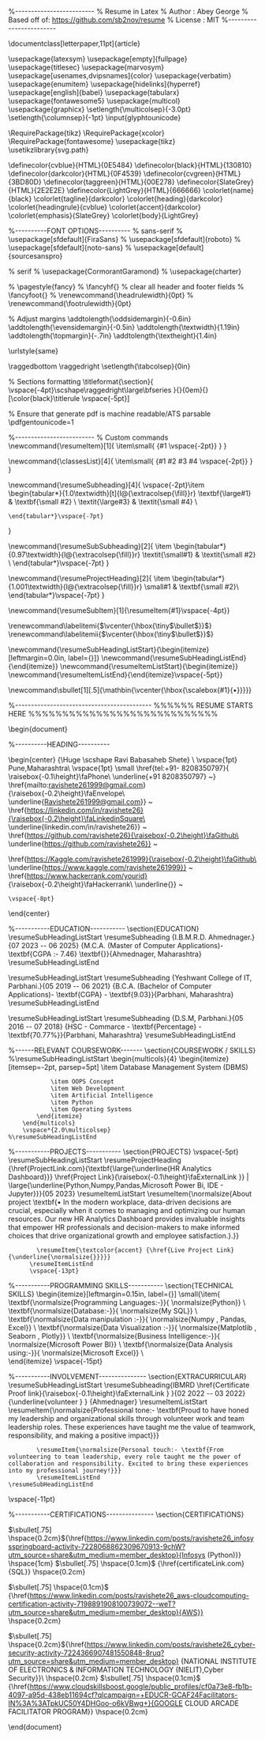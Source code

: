 %-------------------------
% Resume in Latex
% Author : Abey George
% Based off of: https://github.com/sb2nov/resume
% License : MIT
%------------------------


\documentclass[letterpaper,11pt]{article}


\usepackage{latexsym}
\usepackage[empty]{fullpage}
\usepackage{titlesec}
\usepackage{marvosym}
\usepackage[usenames,dvipsnames]{color}
\usepackage{verbatim}
\usepackage{enumitem}
\usepackage[hidelinks]{hyperref}
\usepackage[english]{babel}
\usepackage{tabularx}
\usepackage{fontawesome5}
\usepackage{multicol}
\usepackage{graphicx}
\setlength{\multicolsep}{-3.0pt}
\setlength{\columnsep}{-1pt}
\input{glyphtounicode}


\RequirePackage{tikz}
\RequirePackage{xcolor}
\RequirePackage{fontawesome}
\usepackage{tikz}
\usetikzlibrary{svg.path}




\definecolor{cvblue}{HTML}{0E5484}
\definecolor{black}{HTML}{130810}
\definecolor{darkcolor}{HTML}{0F4539}
\definecolor{cvgreen}{HTML}{3BD80D}
\definecolor{taggreen}{HTML}{00E278}
\definecolor{SlateGrey}{HTML}{2E2E2E}
\definecolor{LightGrey}{HTML}{666666}
\colorlet{name}{black}
\colorlet{tagline}{darkcolor}
\colorlet{heading}{darkcolor}
\colorlet{headingrule}{cvblue}
\colorlet{accent}{darkcolor}
\colorlet{emphasis}{SlateGrey}
\colorlet{body}{LightGrey}






%----------FONT OPTIONS----------
% sans-serif
% \usepackage[sfdefault]{FiraSans}
% \usepackage[sfdefault]{roboto}
% \usepackage[sfdefault]{noto-sans}
% \usepackage[default]{sourcesanspro}


% serif
% \usepackage{CormorantGaramond}
% \usepackage{charter}




% \pagestyle{fancy}
% \fancyhf{}  % clear all header and footer fields
% \fancyfoot{}
% \renewcommand{\headrulewidth}{0pt}
% \renewcommand{\footrulewidth}{0pt}


% Adjust margins
\addtolength{\oddsidemargin}{-0.6in}
\addtolength{\evensidemargin}{-0.5in}
\addtolength{\textwidth}{1.19in}
\addtolength{\topmargin}{-.7in}
\addtolength{\textheight}{1.4in}


\urlstyle{same}


\raggedbottom
\raggedright
\setlength{\tabcolsep}{0in}


% Sections formatting
\titleformat{\section}{
  \vspace{-4pt}\scshape\raggedright\large\bfseries
}{}{0em}{}[\color{black}\titlerule \vspace{-5pt}]


% Ensure that generate pdf is machine readable/ATS parsable
\pdfgentounicode=1


%-------------------------
% Custom commands
\newcommand{\resumeItem}[1]{
  \item\small{
    {#1 \vspace{-2pt}}
  }
}


\newcommand{\classesList}[4]{
    \item\small{
        {#1 #2 #3 #4 \vspace{-2pt}}
  }
}


\newcommand{\resumeSubheading}[4]{
  \vspace{-2pt}\item
    \begin{tabular*}{1.0\textwidth}[t]{l@{\extracolsep{\fill}}r}
      \textbf{\large#1} & \textbf{\small #2} \\
      \textit{\large#3} & \textit{\small #4} \\
     
    \end{tabular*}\vspace{-7pt}
}


\newcommand{\resumeSubSubheading}[2]{
    \item
    \begin{tabular*}{0.97\textwidth}{l@{\extracolsep{\fill}}r}
      \textit{\small#1} & \textit{\small #2} \\
    \end{tabular*}\vspace{-7pt}
}




\newcommand{\resumeProjectHeading}[2]{
    \item
    \begin{tabular*}{1.001\textwidth}{l@{\extracolsep{\fill}}r}
      \small#1 & \textbf{\small #2}\\
    \end{tabular*}\vspace{-7pt}
}


\newcommand{\resumeSubItem}[1]{\resumeItem{#1}\vspace{-4pt}}


\renewcommand\labelitemi{$\vcenter{\hbox{\tiny$\bullet$}}$}
\renewcommand\labelitemii{$\vcenter{\hbox{\tiny$\bullet$}}$}


\newcommand{\resumeSubHeadingListStart}{\begin{itemize}[leftmargin=0.0in, label={}]}
\newcommand{\resumeSubHeadingListEnd}{\end{itemize}}
\newcommand{\resumeItemListStart}{\begin{itemize}}
\newcommand{\resumeItemListEnd}{\end{itemize}\vspace{-5pt}}




\newcommand\sbullet[1][.5]{\mathbin{\vcenter{\hbox{\scalebox{#1}{$\bullet$}}}}}


%-------------------------------------------
%%%%%%  RESUME STARTS HERE  %%%%%%%%%%%%%%%%%%%%%%%%%%%%




\begin{document}


%----------HEADING----------




\begin{center}
    {\Huge \scshape Ravi Babasaheb Shete} \\ \vspace{1pt}
    Pune,Maharashtra\\ \vspace{1pt}
    \small \href{tel:+91- 8208350797}{ \raisebox{-0.1\height}\faPhone\ \underline{+91 8208350797} ~} \href{mailto:ravishete261999@gmail.com}{\raisebox{-0.2\height}\faEnvelope\  \underline{Ravishete261999@gmail.com}} ~
    \href{https://linkedin.com/in/ravishete26}{\raisebox{-0.2\height}\faLinkedinSquare\ \underline{linkedin.com/in/ravishete26}}  ~
    \href{https://github.com/ravishete26}{\raisebox{-0.2\height}\faGithub\ \underline{https://github.com/ravishete26}} ~
    
  \href{https://Kaggle.com/ravishete261999}{\raisebox{-0.2\height}\faGithub\ \underline{https://www.kaggle.com/ravishete261999}} ~    \href{https://www.hackerrank.com/yourid}
    {\raisebox{-0.2\height}\faHackerrank\ \underline{}} ~

    \vspace{-8pt}
\end{center}




%-----------EDUCATION-----------
\section{EDUCATION}
  \resumeSubHeadingListStart
    \resumeSubheading
    {I.B.M.R.D. Ahmednager.}{07 2023 -- 06 2025}
    {M.C.A. (Master of Computer Applications)- \textbf{CGPA :- 7.46} \textbf{}}{Ahmednager, Maharashtra}
  \resumeSubHeadingListEnd

  \resumeSubHeadingListStart
    \resumeSubheading
    {Yeshwant College of IT, Parbhani.}{05 2019 -- 06 2021}
    {B.C.A. (Bachelor of Computer Applications)- \textbf{CGPA} - \textbf{9.03}}{Parbhani, Maharashtra}
  \resumeSubHeadingListEnd
  
 
  \resumeSubHeadingListStart
    \resumeSubheading
      {D.S.M, Parbhani.}{05 2016 -- 07 2018}
      {HSC - Commarce  - \textbf{Percentage} - \textbf{70.77\%}}{Parbhani, Maharashtra}
  \resumeSubHeadingListEnd


%------RELEVANT COURSEWORK-------
\section{COURSEWORK / SKILLS}
    %\resumeSubHeadingListStart
        \begin{multicols}{4}
            \begin{itemize}[itemsep=-2pt, parsep=5pt]
                \item Database Management System (DBMS)
                
                \item OOPS Concept
                \item Web Development
                \item Artificial Intelligence
                \item Python 
                \item Operating Systems
            \end{itemize}
        \end{multicols}
        \vspace*{2.0\multicolsep}
    %\resumeSubHeadingListEnd






%-----------PROJECTS-----------
\section{PROJECTS}
    \vspace{-5pt}
    \resumeSubHeadingListStart
       \resumeProjectHeading
          {\href{ProjectLink.com}{\textbf{\large{\underline{HR Analytics Dashboard}}} \href{Project Link}{\raisebox{-0.1\height}\faExternalLink }} $|$ \large{\underline{Python,Numpy,Pandas,Microsoft Power Bi, IDE - Jupyter}}}{05 2023}
          \resumeItemListStart
            \resumeItem{\normalsize{About project \textbf{• In the modern workplace, data-driven decisions are crucial, especially when it comes to managing and optimizing our human resources. Our new HR Analytics Dashboard provides invaluable insights that empower HR professionals and decision-makers to make informed choices that drive organizational growth and employee satisfaction.}.}}


            \resumeItem{\textcolor{accent} {\href{Live Project Link} {\underline{\normalsize{}}}}}
          \resumeItemListEnd
          \vspace{-13pt}
        
%-----------PROGRAMMING SKILLS-----------
\section{TECHNICAL SKILLS}
 \begin{itemize}[leftmargin=0.15in, label={}]
    \small{\item{
    \textbf{\normalsize{Programming Languages:-}}{ \normalsize{Python}} \\
    \textbf{\normalsize{Database:-}}{ \normalsize{My SQL}} \\
    \textbf{\normalsize{Data manipulation :-}}{ \normalsize{Numpy , Pandas, Excel}} \\
    \textbf{\normalsize{Data Visualization :-}}{ \normalsize{Matplotlib , Seaborn , Plotly}} \\
    \textbf{\normalsize{Business Intelligence:-}}{ \normalsize{Microsoft Power BI}} \\
    \textbf{\normalsize{Data Analysis using:-}}{ \normalsize{Microsoft Excel}} \\     
 \end{itemize}
 \vspace{-15pt}

%-----------INVOLVEMENT---------------
\section{EXTRACURRICULAR}
    \resumeSubHeadingListStart
        \resumeSubheading{IBMRD \href{Certificate Proof link}{\raisebox{-0.1\height}\faExternalLink } }{02 2022 -- 03 2022}{\underline{volunteer }
        }
        {Ahmednager}
            \resumeItemListStart
                \resumeItem{\normalsize{Professional tone:- \textbf{Proud to have honed my leadership and organizational skills through volunteer work and team leadership roles. These experiences have taught me the value of teamwork, responsibility, and making a positive impact}}}


            \resumeItem{\normalsize{Personal touch:- \textbf{From volunteering to team leadership, every role taught me the power of collaboration and responsibility. Excited to bring these experiences into my professional journey!}}}
            \resumeItemListEnd
    \resumeSubHeadingListEnd
 \vspace{-11pt}
 
 %-----------CERTIFICATIONS---------------
\section{CERTIFICATIONS}

$\sbullet[.75] \hspace{0.2cm}${\href{https://www.linkedin.com/posts/ravishete26_infosysspringboard-activity-7228068862309670913-9chW?utm_source=share&utm_medium=member_desktop}{Infosys (Python)}} \hspace{1cm}
$\sbullet[.75] \hspace{0.1cm}$ {\href{certificateLink.com}{SQL}} 
\hspace{0.2cm}

$\sbullet[.75] \hspace{0.1cm}$ {\href{https://www.linkedin.com/posts/ravishete26_aws-cloudcomputing-certification-activity-7198891908100739072--weT?utm_source=share&utm_medium=member_desktop}{AWS}} 
\hspace{0.2cm}

$\sbullet[.75] \hspace{0.2cm}${\href{https://www.linkedin.com/posts/ravishete26_cyber-security-activity-7224366907481550848-8ruq?utm_source=share&utm_medium=member_desktop} {NATIONAL INSTITUTE OF ELECTRONICS & INFORMATION TECHNOLOGY (NIELIT),Cyber Security}}\\
\hspace{0.2cm}
$\sbullet[.75] \hspace{0.1cm}$ {\href{https://www.cloudskillsboost.google/public_profiles/cf0a73e8-fb1b-4097-a95d-438eb11694cf?qlcampaign=+EDUCR-GCAF24Facilitators-IN%3A%3ATpkUC50Y4DHGoo-o6kVBwg+}{GOOGLE CLOUD ARCADE FACILITATOR PROGRAM}} 
\hspace{0.2cm}

\end{document}





